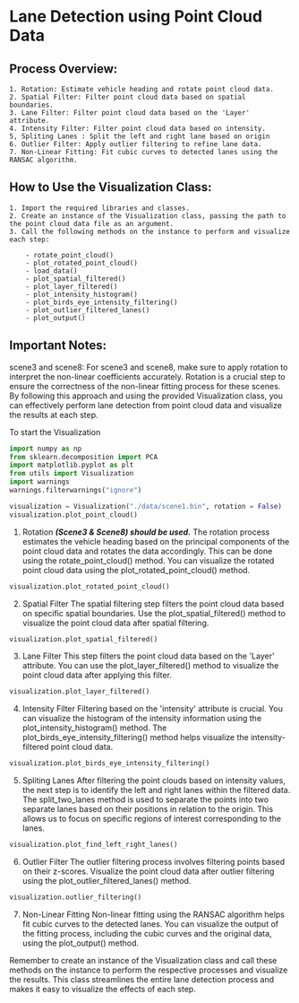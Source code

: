 # Lane Detection using Point Cloud Data

## Process Overview:
    1. Rotation: Estimate vehicle heading and rotate point cloud data.
    2. Spatial Filter: Filter point cloud data based on spatial boundaries.
    3. Lane Filter: Filter point cloud data based on the 'Layer' attribute.
    4. Intensity Filter: Filter point cloud data based on intensity.
    5, Spliting Lanes : Split the left and right lane based on origin
    6. Outlier Filter: Apply outlier filtering to refine lane data.
    7. Non-Linear Fitting: Fit cubic curves to detected lanes using the RANSAC algorithm.


## How to Use the Visualization Class:
    1. Import the required libraries and classes.
    2. Create an instance of the Visualization class, passing the path to the point cloud data file as an argument.
    3. Call the following methods on the instance to perform and visualize each step:

        - rotate_point_cloud()
        - plot_rotated_point_cloud()
        - load_data()
        - plot_spatial_filtered()
        - plot_layer_filtered()
        - plot_intensity_histogram()
        - plot_birds_eye_intensity_filtering()
        - plot_outlier_filtered_lanes()
        - plot_output()

## Important Notes:
scene3 and scene8: For scene3 and scene8, make sure to apply rotation to interpret the non-linear coefficients accurately. Rotation is a crucial step to ensure the correctness of the non-linear fitting process for these scenes.
By following this approach and using the provided Visualization class, you can effectively perform lane detection from point cloud data and visualize the results at each step.


To start the Visualization

```python
import numpy as np
from sklearn.decomposition import PCA
import matplotlib.pyplot as plt
from utils import Visualization
import warnings 
warnings.filterwarnings("ignore")
```

```python
visualization = Visualization("./data/scene1.bin", rotation = False)
visualization.plot_point_cloud()
```


1. Rotation ***(Scene3 & Scene8) should be used.***
The rotation process estimates the vehicle heading based on the principal components of the point cloud data and rotates the data accordingly. This can be done using the rotate_point_cloud() method. You can visualize the rotated point cloud data using the plot_rotated_point_cloud() method.

```python
visualization.plot_rotated_point_cloud()
```


2. Spatial Filter
The spatial filtering step filters the point cloud data based on specific spatial boundaries. Use the plot_spatial_filtered() method to visualize the point cloud data after spatial filtering.

```python
visualization.plot_spatial_filtered()
```

3. Lane Filter
This step filters the point cloud data based on the 'Layer' attribute. You can use the plot_layer_filtered() method to visualize the point cloud data after applying this filter.

```python
visualization.plot_layer_filtered()
```

4. Intensity Filter
Filtering based on the 'intensity' attribute is crucial. You can visualize the histogram of the intensity information using the plot_intensity_histogram() method. The plot_birds_eye_intensity_filtering() method helps visualize the intensity-filtered point cloud data.

```python
visualization.plot_birds_eye_intensity_filtering()
```

5. Spliting Lanes
After filtering the point clouds based on intensity values, the next step is to identify the left and right lanes within the filtered data. The split_two_lanes method is used to separate the points into two separate lanes based on their positions in relation to the origin. This allows us to focus on specific regions of interest corresponding to the lanes.

```python
visualization.plot_find_left_right_lanes()
```

6. Outlier Filter
The outlier filtering process involves filtering points based on their z-scores. Visualize the point cloud data after outlier filtering using the plot_outlier_filtered_lanes() method.

```python
visualization.outlier_filtering()
```

7. Non-Linear Fitting
Non-linear fitting using the RANSAC algorithm helps fit cubic curves to the detected lanes. You can visualize the output of the fitting process, including the cubic curves and the original data, using the plot_output() method.

Remember to create an instance of the Visualization class and call these methods on the instance to perform the respective processes and visualize the results. This class streamlines the entire lane detection process and makes it easy to visualize the effects of each step.